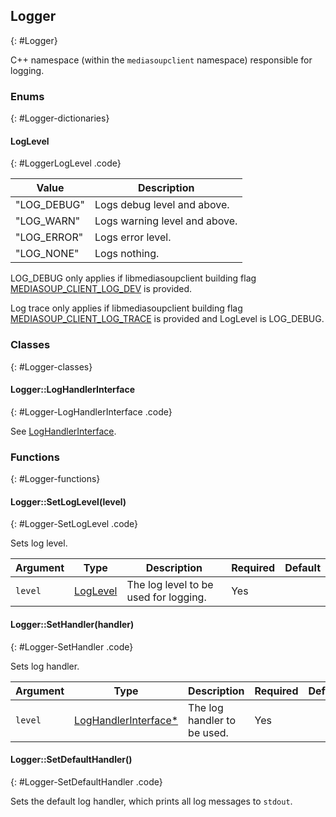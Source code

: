 ## Logger
{: #Logger}

<section markdown="1">

C++ namespace (within the `mediasoupclient` namespace) responsible for logging.

</section>


### Enums
{: #Logger-dictionaries}

<section markdown="1">

#### LogLevel
{: #LoggerLogLevel .code}

<div markdown="1" class="table-wrapper L2">

Value          | Description  
-------------- | -------------
"LOG_DEBUG"    | Logs debug level and above.
"LOG_WARN"     | Logs warning level and above.
"LOG_ERROR"    | Logs error level.
"LOG_NONE"     | Logs nothing.

</div>

</section>

<section markdown="1">

LOG_DEBUG only applies if libmediasoupclient building flag [MEDIASOUP_CLIENT_LOG_DEV](/documentation/v3/libmediasoupclient/installation/#Building-Flags) is provided.

Log trace only applies if libmediasoupclient building flag [MEDIASOUP_CLIENT_LOG_TRACE](/documentation/v3/libmediasoupclient/installation/#Building-Flags) is provided and LogLevel is LOG_DEBUG.

</section>


### Classes
{: #Logger-classes}

<section markdown="1">

#### Logger::LogHandlerInterface
{: #Logger-LogHandlerInterface .code}

See [LogHandlerInterface](#LoggerLogHandlerInterface).

</section>


### Functions
{: #Logger-functions}

<section markdown="1">

#### Logger::SetLogLevel(level)
{: #Logger-SetLogLevel .code}

Sets log level.

<div markdown="1" class="table-wrapper L3">

Argument    | Type    | Description | Required | Default 
----------- | ------- | ----------- | -------- | ----------
`level`     | [LogLevel](#LoggerLogLevel)| The log level to be used for logging. | Yes |

</div>


#### Logger::SetHandler(handler)
{: #Logger-SetHandler .code}

Sets log handler.

<div markdown="1" class="table-wrapper L3">

Argument | Type    | Description | Required | Default 
-------- | ------- | ----------- | -------- | ----------
`level`  | [LogHandlerInterface\*](#LoggerLogHandlerInterface) | The log handler to be used. | Yes |

</div>

#### Logger::SetDefaultHandler()
{: #Logger-SetDefaultHandler .code}

Sets the default log handler, which prints all log messages to `stdout`.

</section>
